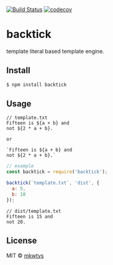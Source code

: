 [![Build Status](https://travis-ci.org/mkwtys/backtick.svg?branch=master)](https://travis-ci.org/mkwtys/backtick)
[![codecov](https://codecov.io/gh/mkwtys/backtick/branch/master/graph/badge.svg)](https://codecov.io/gh/mkwtys/backtick)

# backtick

template literal based template engine.

## Install

```sh
$ npm install backtick
```

## Usage

```
// template.txt
Fifteen is ${a + b} and
not ${2 * a + b}.

or

`Fifteen is ${a + b} and
not ${2 * a + b}.`
```

```js
// example
const backtick = require('backtick');

backtick(`template.txt`, 'dist', {
  a: 5,
  b: 10
});
```

```
// dist/template.txt
Fifteen is 15 and
not 20.
```

## License

MIT © [mkwtys](https://github.com/mkwtys)
